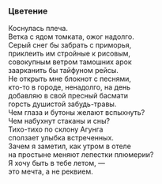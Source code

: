 
### Цветение 

Коснулась плеча.   
Ветка с ядом томката, ожог надолго.  
Серый снег бы забрать с приморья,  
приклеить им стройные к рисовым,  
совокупным ветром тамошних арок  
заарканить бы тайфуном рейсы.  
Не открыть мне блокнот с песнями,  
кто-то в городе, ненадолго, на день   
добавляю в свой пресный басмати  
горсть душистой забудь-травы.  
Чем глаза и бутоны желают вспыхнуть?  
Чем набухнут стаканы и сны?  
Тихо-тихо по склону Агунга   
сползает улыбка встреченных.  
Зачем я заметил, как утром в отеле  
на простыне меняют лепестки плюмерии?  
Я хочу быть в тебе летом, —  
это мечта, а не реквием.  